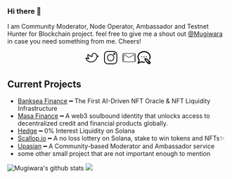 ### Hi there 👋



I am Community Moderator, Node Operator, Ambassador and Testnet Hunter for Blockchain project. feel free to give me a shout out [@Mugiwara](https://twitter.com/themugiwara0x/) in case you need something from me. Cheers!

<p align='center'>
<a href="https://twitter.com/themugiwara0x" target="_blank"><img height="30" src="https://github.com/superadit98/superadit98/blob/main/twitter.png?raw=true"></a>&nbsp;&nbsp;
<a href="https://www.instagram.com/gibrank_/" target="_blank"><img height="30" src="https://github.com/superadit98/superadit98/blob/main/instagram.png?raw=true"></a>&nbsp;&nbsp;
<a href="mailto:adityawijo.k@gmail.com" target="_blank"><img height="30" src="https://github.com/superadit98/superadit98/blob/main/mail.png?raw=true"></a>
<a href="https://upasian.org" target="_blank"><img height="30" src="https://github.com/superadit98/superadit98/blob/main/blog.png?raw=true"></a>
</p>

## Current Projects
- [Banksea Finance](https://banksea.finance) ━ The First AI-Driven NFT Oracle &
NFT Liquidity Infrastructure
- [Masa Finance](https://masa.finance) ━ A web3 soulbound identity that unlocks access to decentralized credit and financial products globally.
- [Hedge](https://hedge.so) ━ 0% Interest Liquidity on Solana
- [Scallop.io](https://scallop.io) ━ A no loss lottery on Solana, stake to win tokens and NFTs✨
- [Upasian](https://upasian.org) ━ A Community-based Moderator and Ambassador service
- some other small project that are not important enough to mention


![Mugiwara's github stats](https://github-readme-stats.vercel.app/api?username=superadit98&hide=contribs,prs&show_icons=true&hide_border=true&title_color=000)
![](https://komarev.com/ghpvc/?username=superadit98&label=Visitors+Count&color=brightgreen)
